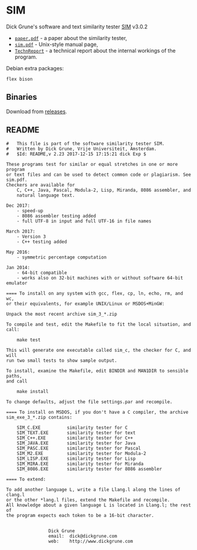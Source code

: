 # SIM

Dick Grune's software and text similarity tester [SIM](https://dickgrune.com/Programs/similarity_tester/) v3.0.2

* [`paper.pdf`](project/paper.pdf) - a paper about the similarity tester,
* [`sim.pdf`](project/sim.pdf) - Unix-style manual page,
* [`TechnReport`](project/TechnReport) - a technical report about the internal workings of the program.

Debian extra packages:

```
flex bison
```

## Binaries

Download from [releases](https://github.com/andre-wojtowicz/sim/releases).

## README

```
#	This file is part of the software similarity tester SIM.
#	Written by Dick Grune, Vrije Universiteit, Amsterdam.
#	$Id: README,v 2.23 2017-12-15 17:15:21 dick Exp $

These programs test for similar or equal stretches in one or more program
or text files and can be used to detect common code or plagiarism. See sim.pdf.
Checkers are available for
    C, C++, Java, Pascal, Modula-2, Lisp, Miranda, 8086 assembler, and
    natural language text.

Dec 2017:
    - speed-up
    - 8086 assembler testing added
    - full UTF-8 in input and full UTF-16 in file names

March 2017:
    - Version 3
    - C++ testing added

May 2016:
    - symmetric percentage computation

Jan 2014:
    - 64-bit compatible
    - works also on 32-bit machines with or without software 64-bit emulator

==== To install on any system with gcc, flex, cp, ln, echo, rm, and wc,
or their equivalents, for example UNIX/Linux or MSDOS+MinGW:

Unpack the most recent archive sim_3_*.zip

To compile and test, edit the Makefile to fit the local situation, and call:

    make test

This will generate one executable called sim_c, the checker for C, and will
run two small tests to show sample output.

To install, examine the Makefile, edit BINDIR and MAN1DIR to sensible paths,
and call

    make install

To change defaults, adjust the file settings.par and recompile.

==== To install on MSDOS, if you don't have a C compiler, the archive
sim_exe_3_*.zip contains:

    SIM_C.EXE          similarity tester for C
    SIM_TEXT.EXE       similarity tester for text
    SIM_C++.EXE        similarity tester for C++
    SIM_JAVA.EXE       similarity tester for Java
    SIM_PASC.EXE       similarity tester for Pascal
    SIM_M2.EXE         similarity tester for Modula-2
    SIM_LISP.EXE       similarity tester for Lisp
    SIM_MIRA.EXE       similarity tester for Miranda
    SIM_8086.EXE       similarity tester for 8086 assembler

==== To extend:

To add another language L, write a file Llang.l along the lines of clang.l
or the other *lang.l files, extend the Makefile and recompile.
All knowledge about a given language L is located in Llang.l; the rest of
the program expects each token to be a 16-bit character.


                Dick Grune
                email:	dick@dickgrune.com
                web:	http://www.dickgrune.com
```
